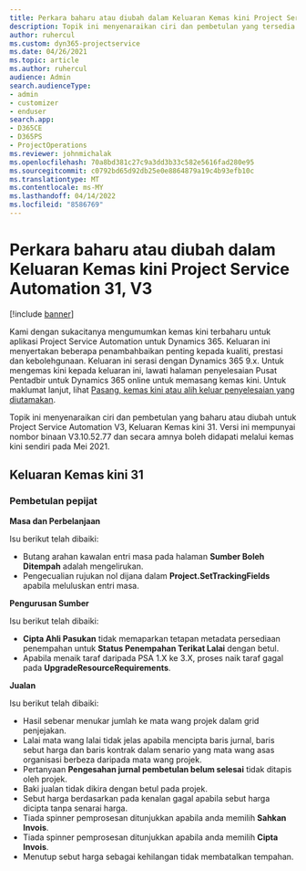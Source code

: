 ```yaml
---
title: Perkara baharu atau diubah dalam Keluaran Kemas kini Project Service Automation 31, V3
description: Topik ini menyenaraikan ciri dan pembetulan yang tersedia dalam Kemas kini Project Service Automation Keluaran 31, V3.
author: ruhercul
ms.custom: dyn365-projectservice
ms.date: 04/26/2021
ms.topic: article
ms.author: ruhercul
audience: Admin
search.audienceType:
- admin
- customizer
- enduser
search.app:
- D365CE
- D365PS
- ProjectOperations
ms.reviewer: johnmichalak
ms.openlocfilehash: 70a8bd381c27c9a3dd3b33c582e5616fad280e95
ms.sourcegitcommit: c0792bd65d92db25e0e8864879a19c4b93efb10c
ms.translationtype: MT
ms.contentlocale: ms-MY
ms.lasthandoff: 04/14/2022
ms.locfileid: "8586769"
---
```

# <a name="whats-new-or-changed-in-project-service-automation-update-release-31-v3"></a>Perkara baharu atau diubah dalam Keluaran Kemas kini Project Service Automation 31, V3

[!include [banner](../includes/psa-now-project-operations.md)]

Kami dengan sukacitanya mengumumkan kemas kini terbaharu untuk aplikasi Project Service Automation untuk Dynamics 365. Keluaran ini menyertakan beberapa penambahbaikan penting kepada kualiti, prestasi dan kebolehgunaan. Keluaran ini serasi dengan Dynamics 365 9.x. Untuk mengemas kini kepada keluaran ini, lawati halaman penyelesaian Pusat Pentadbir untuk Dynamics 365 online untuk memasang kemas kini. Untuk maklumat lanjut, lihat [Pasang, kemas kini atau alih keluar penyelesaian yang diutamakan](/power-platform/admin/install-remove-preferred-solution).

Topik ini menyenaraikan ciri dan pembetulan yang baharu atau diubah untuk Project Service Automation V3, Keluaran Kemas kini 31. Versi ini mempunyai nombor binaan V3.10.52.77 dan secara amnya boleh didapati melalui kemas kini sendiri pada Mei 2021.

## <a name="update-release-31"></a>Keluaran Kemas kini 31

### <a name="bug-fixes"></a>Pembetulan pepijat

**Masa dan Perbelanjaan**

Isu berikut telah dibaiki:

- Butang arahan kawalan entri masa pada halaman **Sumber Boleh Ditempah** adalah mengelirukan.
- Pengecualian rujukan nol dijana dalam **Project.SetTrackingFields** apabila meluluskan entri masa.

**Pengurusan Sumber**

Isu berikut telah dibaiki:

- **Cipta Ahli Pasukan** tidak memaparkan tetapan metadata persediaan penempahan untuk **Status Penempahan Terikat Lalai** dengan betul.
- Apabila menaik taraf daripada PSA 1.X ke 3.X, proses naik taraf gagal pada **UpgradeResourceRequirements**.


**Jualan**

Isu berikut telah dibaiki:

- Hasil sebenar menukar jumlah ke mata wang projek dalam grid penjejakan.
- Lalai mata wang lalai tidak jelas apabila mencipta baris jurnal, baris sebut harga dan baris kontrak dalam senario yang mata wang asas organisasi berbeza daripada mata wang projek.
- Pertanyaan **Pengesahan jurnal pembetulan belum selesai** tidak ditapis oleh projek.
- Baki jualan tidak dikira dengan betul pada projek.
- Sebut harga berdasarkan pada kenalan gagal apabila sebut harga dicipta tanpa senarai harga.
- Tiada spinner pemprosesan ditunjukkan apabila anda memilih **Sahkan Invois**.
- Tiada spinner pemprosesan ditunjukkan apabila anda memilih **Cipta Invois**.
- Menutup sebut harga sebagai kehilangan tidak membatalkan tempahan.







